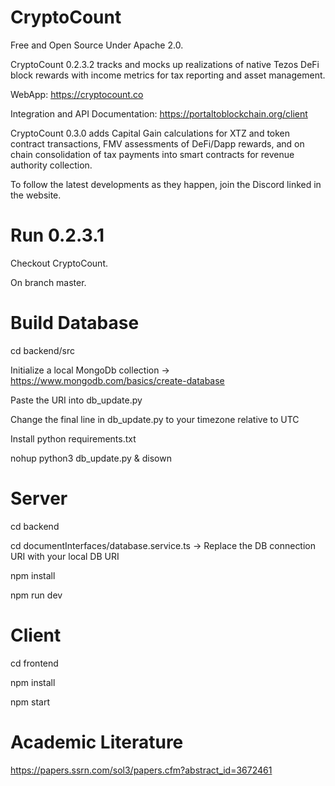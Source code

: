 # CryptoCount

Free and Open Source Under Apache 2.0.

CryptoCount 0.2.3.2 tracks and mocks up realizations of native Tezos DeFi block rewards with income metrics for tax reporting and asset management.

WebApp: https://cryptocount.co

Integration and API Documentation: https://portaltoblockchain.org/client 

CryptoCount 0.3.0 adds Capital Gain calculations for XTZ and token contract transactions, FMV assessments of DeFi/Dapp rewards, and on chain consolidation of tax payments into smart contracts for revenue authority collection.

To follow the latest developments as they happen, join the Discord linked in the website.

# Run 0.2.3.1

Checkout CryptoCount. 

On branch master.

# Build Database
cd backend/src

Initialize a local MongoDb collection -> https://www.mongodb.com/basics/create-database

Paste the URI into db_update.py

Change the final line in db_update.py to your timezone relative to UTC

Install python requirements.txt

nohup python3 db_update.py & disown


# Server
cd backend

cd documentInterfaces/database.service.ts -> Replace the DB connection URI with your local DB URI

npm install

npm run dev

# Client

cd frontend

npm install 

npm start

# Academic Literature

https://papers.ssrn.com/sol3/papers.cfm?abstract_id=3672461

